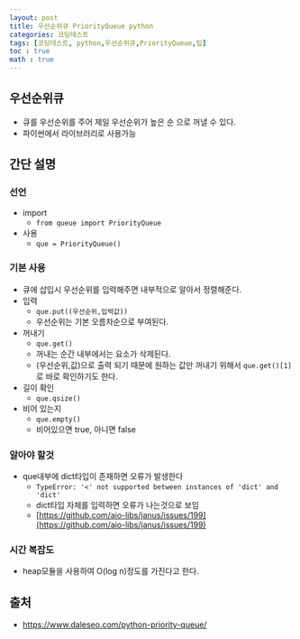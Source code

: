 ```yaml
---
layout: post
title: 우선순위큐 PriorityQueue python
categories: 코딩테스트
tags: [코딩테스트, python,우선순위큐,PriorityQueue,팁]
toc : true
math : true
---
```


## 우선순위큐
- 큐를 우선순위를 주어 제일 우선순위가 높은 순 으로 꺼낼 수 있다.
- 파이썬에서 라이브러리로 사용가능

## 간단 설명

### 선언
- import
  - `from queue import PriorityQueue`
- 사용
  - `que = PriorityQueue()`

### 기본 사용
- 큐에 삽입시 우선순위를 입력해주면 내부적으로 알아서 정렬해준다.
- 입력
  - `que.put((우선순위,입력값))`
  - 우선순위는 기본 오름차순으로 부여된다.
- 꺼내기
  - `que.get()`
  - 꺼내는 순간 내부에서는 요소가 삭제된다.
  - (우선순위,값)으로 출력 되기 때문에 원하는 값만 꺼내기 위해서 `que.get()[1]`로 바로 확인하기도 한다.
- 길이 확인
  - `que.qsize()`
- 비어 있는지
  - `que.empty()`
  - 비어있으면 true, 아니면 false

### 알아야 할것
- que내부에 dict타입이 존재하면 오류가 발생한다
  - `TypeError: '<' not supported between instances of 'dict' and 'dict'`
  - dict타입 자체를 입력하면 오류가 나는것으로 보임
  - [https://github.com/aio-libs/janus/issues/199](https://github.com/aio-libs/janus/issues/199)

### 시간 복잡도
- heap모듈을 사용하여 O(log n)정도를 가진다고 한다.

## 출처
- https://www.daleseo.com/python-priority-queue/
